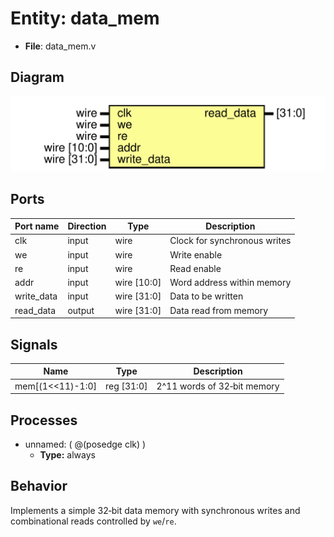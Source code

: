 
# Entity: data_mem 
- **File**: data_mem.v

## Diagram
![Diagram](../images/docs/data_mem.svg "Diagram")
## Ports

| Port name  | Direction | Type        | Description |
| ---------- | --------- | ----------- | ----------- |
| clk        | input     | wire        | Clock for synchronous writes |
| we         | input     | wire        | Write enable |
| re         | input     | wire        | Read enable |
| addr       | input     | wire [10:0] | Word address within memory |
| write_data | input     | wire [31:0] | Data to be written |
| read_data  | output    | wire [31:0] | Data read from memory |

## Signals

| Name             | Type       | Description |
| ---------------- | ---------- | ----------- |
| mem[(1<<11)-1:0] | reg [31:0] | 2^11 words of 32‑bit memory |

## Processes
- unnamed: ( @(posedge clk) )
  - **Type:** always

## Behavior
Implements a simple 32‑bit data memory with synchronous writes and combinational reads controlled by `we`/`re`.
